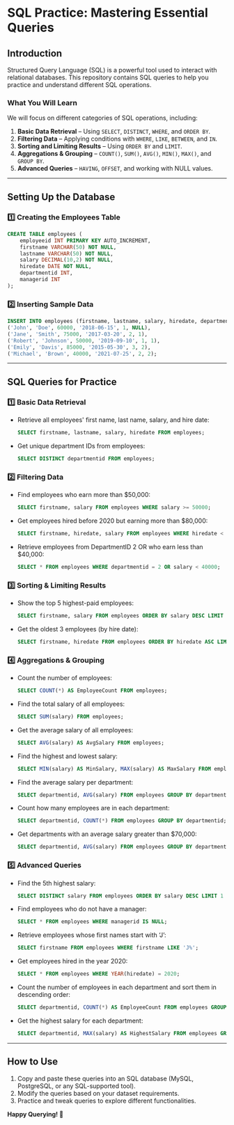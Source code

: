 # SQL Practice: Mastering Essential Queries

## Introduction
Structured Query Language (SQL) is a powerful tool used to interact with relational databases. This repository contains SQL queries to help you practice and understand different SQL operations. 

### **What You Will Learn**
We will focus on different categories of SQL operations, including:
1. **Basic Data Retrieval** – Using `SELECT`, `DISTINCT`, `WHERE`, and `ORDER BY`.
2. **Filtering Data** – Applying conditions with `WHERE`, `LIKE`, `BETWEEN`, and `IN`.
3. **Sorting and Limiting Results** – Using `ORDER BY` and `LIMIT`.
4. **Aggregations & Grouping** – `COUNT()`, `SUM()`, `AVG()`, `MIN()`, `MAX()`, and `GROUP BY`.
5. **Advanced Queries** – `HAVING`, `OFFSET`, and working with NULL values.

---

## **Setting Up the Database**

### **1️⃣ Creating the Employees Table**
```sql
CREATE TABLE employees (
    employeeid INT PRIMARY KEY AUTO_INCREMENT,
    firstname VARCHAR(50) NOT NULL,
    lastname VARCHAR(50) NOT NULL,
    salary DECIMAL(10,2) NOT NULL,
    hiredate DATE NOT NULL,
    departmentid INT,
    managerid INT
);
```

### **2️⃣ Inserting Sample Data**
```sql
INSERT INTO employees (firstname, lastname, salary, hiredate, departmentid, managerid) VALUES
('John', 'Doe', 60000, '2018-06-15', 1, NULL),
('Jane', 'Smith', 75000, '2017-03-20', 2, 1),
('Robert', 'Johnson', 50000, '2019-09-10', 1, 1),
('Emily', 'Davis', 85000, '2015-05-30', 3, 2),
('Michael', 'Brown', 40000, '2021-07-25', 2, 2);
```

---

## **SQL Queries for Practice**

### **1️⃣ Basic Data Retrieval**
- Retrieve all employees' first name, last name, salary, and hire date:
  ```sql
  SELECT firstname, lastname, salary, hiredate FROM employees;
  ```
- Get unique department IDs from employees:
  ```sql
  SELECT DISTINCT departmentid FROM employees;
  ```

### **2️⃣ Filtering Data**
- Find employees who earn more than $50,000:
  ```sql
  SELECT firstname, salary FROM employees WHERE salary >= 50000;
  ```
- Get employees hired before 2020 but earning more than $80,000:
  ```sql
  SELECT firstname, hiredate, salary FROM employees WHERE hiredate < '2020-01-01' AND salary > 80000;
  ```
- Retrieve employees from DepartmentID 2 OR who earn less than $40,000:
  ```sql
  SELECT * FROM employees WHERE departmentid = 2 OR salary < 40000;
  ```

### **3️⃣ Sorting & Limiting Results**
- Show the top 5 highest-paid employees:
  ```sql
  SELECT firstname, salary FROM employees ORDER BY salary DESC LIMIT 5;
  ```
- Get the oldest 3 employees (by hire date):
  ```sql
  SELECT firstname, hiredate FROM employees ORDER BY hiredate ASC LIMIT 3;
  ```

### **4️⃣ Aggregations & Grouping**
- Count the number of employees:
  ```sql
  SELECT COUNT(*) AS EmployeeCount FROM employees;
  ```
- Find the total salary of all employees:
  ```sql
  SELECT SUM(salary) FROM employees;
  ```
- Get the average salary of all employees:
  ```sql
  SELECT AVG(salary) AS AvgSalary FROM employees;
  ```
- Find the highest and lowest salary:
  ```sql
  SELECT MIN(salary) AS MinSalary, MAX(salary) AS MaxSalary FROM employees;
  ```
- Find the average salary per department:
  ```sql
  SELECT departmentid, AVG(salary) FROM employees GROUP BY departmentid;
  ```
- Count how many employees are in each department:
  ```sql
  SELECT departmentid, COUNT(*) FROM employees GROUP BY departmentid;
  ```
- Get departments with an average salary greater than $70,000:
  ```sql
  SELECT departmentid, AVG(salary) FROM employees GROUP BY departmentid HAVING AVG(salary) > 70000;
  ```

### **5️⃣ Advanced Queries**
- Find the 5th highest salary:
  ```sql
  SELECT DISTINCT salary FROM employees ORDER BY salary DESC LIMIT 1 OFFSET 4;
  ```
- Find employees who do not have a manager:
  ```sql
  SELECT * FROM employees WHERE managerid IS NULL;
  ```
- Retrieve employees whose first names start with ‘J’:
  ```sql
  SELECT firstname FROM employees WHERE firstname LIKE 'J%';
  ```
- Get employees hired in the year 2020:
  ```sql
  SELECT * FROM employees WHERE YEAR(hiredate) = 2020;
  ```
- Count the number of employees in each department and sort them in descending order:
  ```sql
  SELECT departmentid, COUNT(*) AS EmployeeCount FROM employees GROUP BY departmentid ORDER BY EmployeeCount DESC;
  ```
- Get the highest salary for each department:
  ```sql
  SELECT departmentid, MAX(salary) AS HighestSalary FROM employees GROUP BY departmentid;
  ```

---

## **How to Use**
1. Copy and paste these queries into an SQL database (MySQL, PostgreSQL, or any SQL-supported tool).
2. Modify the queries based on your dataset requirements.
3. Practice and tweak queries to explore different functionalities.

**Happy Querying! 🚀**
